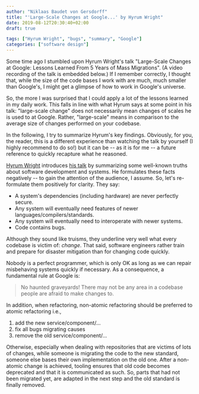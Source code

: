 ```yaml
---
author: "Niklaas Baudet von Gersdorff"
title: "'Large-Scale Changes at Google...' by Hyrum Wright"
date: 2019-08-12T20:30:40+02:00
draft: true

tags: ["Hyrum Wright", "bugs", "summary", "Google"]
categories: ["software design"]
---
```


Some time ago I stumbled upon Hyrum Wright's talk "Large-Scale Changes
at Google: Lessons Learned From 5 Years of Mass Migrations". (A video
recording of the talk is embedded below.) If I remember correctly, I
thought that, while the size of the code bases I work with are much,
much smaller than Google's, I might get a glimpse of how to work in
Google's universe.

So, the more I was surprised that I could apply a lot of the lessons
learned in my daily work. This falls in line with what Hyrum says
at some point in his talk: "large-scale change" does not necessarily
mean changes of scales he is used to at Google. Rather, "large-scale"
means in comparison to the average size of changes performed on your
codebase.

In the following, I try to summarize Hyrum's key findings. Obviously,
for you, the reader, this is a different experience than watching the
talk by yourself (I highly recommend to do so!) but it can be -- as it
is for me -- a future reference to quickly recapture what he reasoned.

<!-- TODO: add youtube link here: TrC6ROeV4GI -->

[Hyrum Wright](personal-homepage) introduces [his talk](talk-on-utube)
by summarizing some well-known truths about software development and
systems. He formulates these facts negatively -- to gain the attention
of the audience, I assume. So, let's re-formulate them positively for
clarity. They say:

- A system's dependencies (including hardware) are never perfectly
  secure.
- Any system will eventually need features of newer
  languages/compilers/standards.
- Any system will eventually need to interoperate with newer systems.
- Code contains bugs.

Although they sound like truisms, they underline very well what every
codebase is victim of: _change_. That said, software engineers rather
train and prepare for disaster mitigation than for changing code
quickly.

Nobody is a perfect programmer, which is only OK as long as we can
repair misbehaving systems quickly if necessary. As a consequence, a
fundamental rule at Google is:

> No haunted graveyards! There may not be any area in a codebase
> people are afraid to make changes to.

In addition, when refactoring, non-atomic refactoring should be
preferred to atomic refactoring i.e.,

1. add the new service/component/...
2. fix all bugs migrating causes
3. remove the old service/component/...

Otherwise, especially when dealing with repositories that are victims
of lots of changes, while someone is migrating the code to the new
standard, someone else bases their own implementation on the old one.
After a non-atomic change is achieved, tooling ensures that old code
becomes deprecated and that it is communicated as such. So, parts that
had not been migrated yet, are adapted in the next step and the old
standard is finally removed.

[personal-homepage]: http://www.hyrumwright.org/
[talk-on-utube]: https://www.youtube.com/watch?v=TrC6ROeV4GI

